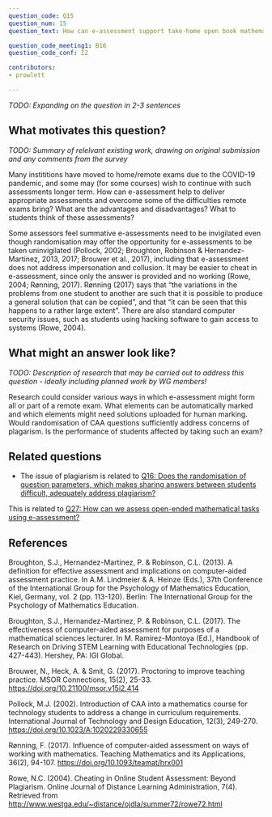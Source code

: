 ```yaml
---
question_code: Q15 
question_num: 15 
question_text: How can e-assessment support take-home open book mathematics examinations at university level? 

question_code_meeting1: B16 
question_code_conf: I2 

contributors: 
- prowlett

---
```

*TODO: Expanding on the question in 2-3 sentences*

## What motivates this question?

*TODO: Summary of relelvant existing work, drawing on original submission and any comments from the survey*

Many instititions have moved to home/remote exams due to the COVID-19 pandemic, and some may (for some courses) wish to
continue with such assessments longer term. How can e-assessment help to deliver appropriate assessments and overcome some of the
difficulties remote exams bring?  What are the advantages and disadvantages? What to students think of these assessments?

Some assessors feel summative e-assessments need to be invigilated even though randomisation may offer the opportunity for e-assessments to be taken uninvigilated (Pollock, 2002; Broughton, Robinson & Hernandez-Martinez, 2013, 2017; Brouwer et al., 2017), including that e-assessment does not address impersonation and collusion. It may be easier to cheat in e-assessment, since only the answer is provided and no working (Rowe, 2004; Rønning, 2017). Rønning (2017) says that “the variations in the problems from one student to another are such that it is possible to produce a general solution that can be copied”, and that “it can be seen that this happens to a rather large extent”. There are also standard computer security issues, such as students using hacking software to gain access to systems (Rowe, 2004).

## What might an answer look like?

*TODO: Description of research that may be carried out to address this question - ideally including planned work by WG members!*

Research could consider various ways in which e-assessment might form all or part of a remote exam. What elements can be automatically marked
and which elements might need solutions uploaded for human marking. Would randomisation of CAA questions sufficiently address concerns of
plagarism. Is the performance of students affected by taking such an exam?

## Related questions

* The issue of plagiarism is related to [Q16: Does the randomisation of question parameters, which makes sharing answers between students difficult, adequately address plagiarism?](Q16)

This is related to [Q27: How can we assess open-ended mathematical tasks using e-assessment?](Q27)


## References

Broughton, S.J., Hernandez-Martinez, P. & Robinson, C.L. (2013). A definition for effective assessment and implications on computer-aided assessment practice. In A.M. Lindmeier & A. Heinze (Eds.), 37th Conference of the International Group for the Psychology of Mathematics Education, Kiel, Germany, vol. 2 (pp. 113-120). Berlin: The International Group for the Psychology of Mathematics Education.

Broughton, S.J., Hernandez-Martinez, P. & Robinson, C.L. (2017). The effectiveness of computer-aided assessment for purposes of a mathematical sciences lecturer. In M. Ramirez-Montoya (Ed.), Handbook of Research on Driving STEM Learning with Educational Technologies (pp. 427-443). Hershey, PA: IGI Global.

Brouwer, N., Heck, A. & Smit, G. (2017). Proctoring to improve teaching practice. MSOR Connections, 15(2), 25-33. https://doi.org/10.21100/msor.v15i2.414

Pollock, M.J. (2002). Introduction of CAA into a mathematics course for technology students to address a change in curriculum requirements. International Journal of Technology and Design Education, 12(3), 249-270. https://doi.org/10.1023/A:1020229330655

Rønning, F. (2017). Influence of computer-aided assessment on ways of working with mathematics. Teaching Mathematics and its Applications, 36(2), 94-107. https://doi.org/10.1093/teamat/hrx001

Rowe, N.C. (2004). Cheating in Online Student Assessment: Beyond Plagiarism. Online Journal of Distance Learning Administration, 7(4). Retrieved from http://www.westga.edu/~distance/ojdla/summer72/rowe72.html
